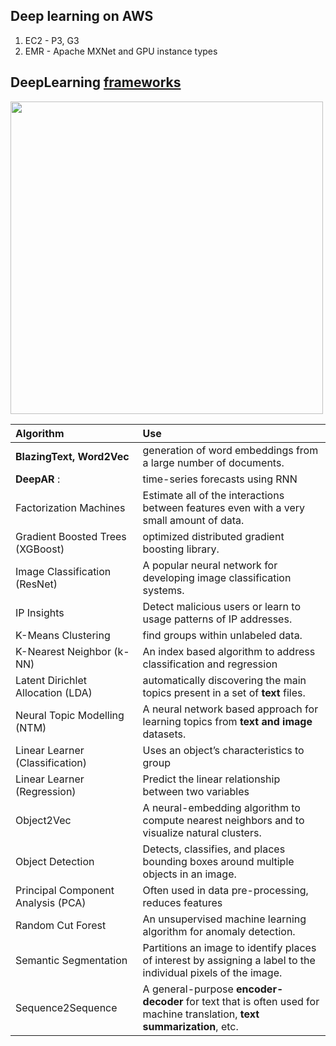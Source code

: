 ## Deep learning on AWS

1. EC2 - P3, G3
2. EMR - Apache MXNet and GPU instance types

## DeepLearning [frameworks](https://aws.amazon.com/machine-learning/amis/)
<img src="https://i.imgur.com/wxSIqHH.png" width="500" />

| Algorithm | Use |
|:----------|:----|
| __BlazingText, Word2Vec__ | generation of word embeddings from a large number of documents.|
| __DeepAR__ :|time-series forecasts using RNN|
| Factorization Machines | Estimate all of the interactions between features even with a very small amount of data.|
| Gradient Boosted Trees (XGBoost)| optimized distributed gradient boosting library.|
| Image Classification (ResNet) | A popular neural network for developing image classification systems.|
| IP Insights | Detect malicious users or learn to usage patterns of IP addresses.|
| K-Means Clustering | find groups within unlabeled data.|
| K-Nearest Neighbor (k-NN)| An index based algorithm to address classification and regression|
| Latent Dirichlet Allocation (LDA)| automatically discovering the main topics present in a set of __text__ files.|
| Neural Topic Modelling (NTM)| A neural network based approach for learning topics from __text and image__ datasets.|
| Linear Learner (Classification)| Uses an object’s characteristics to group|
| Linear Learner (Regression) | Predict the linear relationship between two variables|
| Object2Vec | A neural-embedding algorithm to compute nearest neighbors and to visualize natural clusters.|
| Object Detection | Detects, classifies, and places bounding boxes around multiple objects in an image.|
| Principal Component Analysis (PCA) | Often used in data pre-processing, reduces features |
| Random Cut Forest | An unsupervised machine learning algorithm for anomaly detection.|
| Semantic Segmentation| Partitions an image to identify places of interest by assigning a label to the individual pixels of the image.|
| Sequence2Sequence | A general-purpose __encoder-decoder__ for text that is often used for machine translation, __text summarization__, etc.|